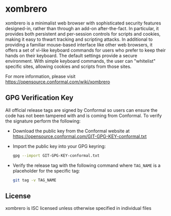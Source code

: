 xombrero
========

xombrero is a minimalist web browser with sophisticated security
features designed-in, rather than through an add-on after-the-fact. In
particular, it provides both persistent and per-session controls for
scripts and cookies, making it easy to thwart tracking and scripting
attacks.  In additional to providing a familiar mouse-based interface
like other web browsers, it offers a set of vi-like keyboard commands
for users who prefer to keep their hands on their keyboard.  The default
settings provide a secure environment. With simple keyboard commands,
the user can "whitelist" specific sites, allowing cookies and scripts
from those sites.

For more information, please visit https://opensource.conformal.com/wiki/xombrero

## GPG Verification Key

All official release tags are signed by Conformal so users can ensure the code
has not been tampered with and is coming from Conformal.  To verify the
signature perform the following:

- Download the public key from the Conformal website at
  https://opensource.conformal.com/GIT-GPG-KEY-conformal.txt

- Import the public key into your GPG keyring:
  ```bash
  gpg --import GIT-GPG-KEY-conformal.txt
  ```

- Verify the release tag with the following command where `TAG_NAME` is a
  placeholder for the specific tag:
  ```bash
  git tag -v TAG_NAME
  ```

## License

xombrero is ISC licensed unless otherwise specified in individual files
